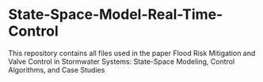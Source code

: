 # State-Space-Model-Real-Time-Control
This repository contains all files used in the paper Flood Risk Mitigation and Valve Control in Stormwater Systems: State-Space Modeling, Control Algorithms, and Case Studies
